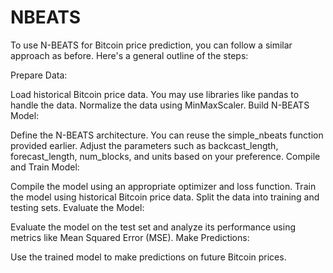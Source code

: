 # NBEATS

To use N-BEATS for Bitcoin price prediction, you can follow a similar approach as before. Here's a general outline of the steps:

Prepare Data:

Load historical Bitcoin price data. You may use libraries like pandas to handle the data.
Normalize the data using MinMaxScaler.
Build N-BEATS Model:

Define the N-BEATS architecture. You can reuse the simple_nbeats function provided earlier.
Adjust the parameters such as backcast_length, forecast_length, num_blocks, and units based on your preference.
Compile and Train Model:

Compile the model using an appropriate optimizer and loss function.
Train the model using historical Bitcoin price data. Split the data into training and testing sets.
Evaluate the Model:

Evaluate the model on the test set and analyze its performance using metrics like Mean Squared Error (MSE).
Make Predictions:

Use the trained model to make predictions on future Bitcoin prices.
